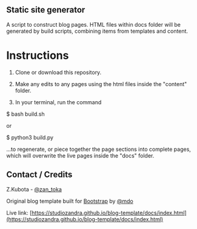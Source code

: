 
## Static site generator

A script to construct blog pages. HTML files within docs folder will be generated by build scripts, combining items from templates and content.

# Instructions

1) Clone or download this repository.

2) Make any edits to any pages using the html files inside the "content" folder.

3) In your terminal, run the command 

  $ bash build.sh 

  or

  $ python3 build.py

  ...to regenerate, or piece together the page sections into complete pages, which will overwrite the live pages inside the "docs" folder.


## Contact / Credits

Z.Kubota - [@zan_toka](https://twitter.com/zan_toka)

Original blog template built for [Bootstrap](https://getbootstrap.com/) by [@mdo](https://twitter.com/mdo)

Live link: [https://studiozandra.github.io/blog-template/docs/index.html](https://studiozandra.github.io/blog-template/docs/index.html)
